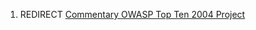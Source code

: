 1.  REDIRECT [Commentary OWASP Top Ten 2004
    Project](Commentary_OWASP_Top_Ten_2004_Project "wikilink")